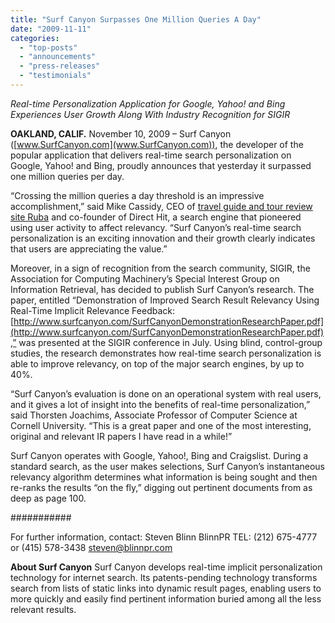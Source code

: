 ```yaml
---
title: "Surf Canyon Surpasses One Million Queries A Day"
date: "2009-11-11"
categories: 
  - "top-posts"
  - "announcements"
  - "press-releases"
  - "testimonials"
---
```


_Real-time Personalization Application for Google, Yahoo! and Bing Experiences User Growth Along With Industry Recognition for SIGIR_

**OAKLAND, CALIF.** November 10, 2009 – Surf Canyon ([www.SurfCanyon.com](www.SurfCanyon.com)), the developer of the popular application that delivers real-time search personalization on Google, Yahoo! and Bing, proudly announces that yesterday it surpassed one million queries per day.

“Crossing the million queries a day threshold is an impressive accomplishment,” said Mike Cassidy, CEO of [travel guide and tour review site Ruba](http://www.ruba.com) and co-founder of Direct Hit, a search engine that pioneered using user activity to affect relevancy. “Surf Canyon’s real-time search personalization is an exciting innovation and their growth clearly indicates that users are appreciating the value.”

Moreover, in a sign of recognition from the search community, SIGIR, the Association for Computing Machinery’s Special Interest Group on Information Retrieval, has decided to publish Surf Canyon’s research. The paper, entitled “Demonstration of Improved Search Result Relevancy Using Real-Time Implicit Relevance Feedback: [http://www.surfcanyon.com/SurfCanyonDemonstrationResearchPaper.pdf](http://www.surfcanyon.com/SurfCanyonDemonstrationResearchPaper.pdf),” was presented at the SIGIR conference in July. Using blind, control-group studies, the research demonstrates how real-time search personalization is able to improve relevancy, on top of the major search engines, by up to 40%.

“Surf Canyon’s evaluation is done on an operational system with real users, and it gives a lot of insight into the benefits of real-time personalization,” said Thorsten Joachims, Associate Professor of Computer Science at Cornell University. “This is a great paper and one of the most interesting, original and relevant IR papers I have read in a while!”

Surf Canyon operates with Google, Yahoo!, Bing and Craigslist. During a standard search, as the user makes selections, Surf Canyon’s instantaneous relevancy algorithm determines what information is being sought and then re-ranks the results “on the fly,” digging out pertinent documents from as deep as page 100.

###########

For further information, contact: Steven Blinn BlinnPR TEL: (212) 675-4777 or (415) 578-3438 steven@blinnpr.com

**About Surf Canyon** Surf Canyon develops real-time implicit personalization technology for internet search. Its patents-pending technology transforms search from lists of static links into dynamic result pages, enabling users to more quickly and easily find pertinent information buried among all the less relevant results.
